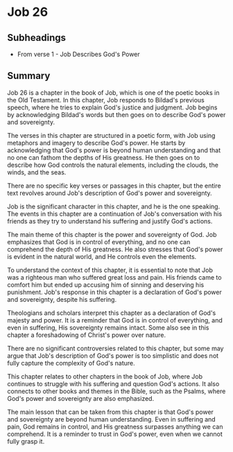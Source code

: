 # Job 26

## Subheadings

* From verse 1 - Job Describes God's Power

## Summary

Job 26 is a chapter in the book of Job, which is one of the poetic books in the Old Testament. In this chapter, Job responds to Bildad's previous speech, where he tries to explain God's justice and judgment. Job begins by acknowledging Bildad's words but then goes on to describe God's power and sovereignty.

The verses in this chapter are structured in a poetic form, with Job using metaphors and imagery to describe God's power. He starts by acknowledging that God's power is beyond human understanding and that no one can fathom the depths of His greatness. He then goes on to describe how God controls the natural elements, including the clouds, the winds, and the seas.

There are no specific key verses or passages in this chapter, but the entire text revolves around Job's description of God's power and sovereignty.

Job is the significant character in this chapter, and he is the one speaking. The events in this chapter are a continuation of Job's conversation with his friends as they try to understand his suffering and justify God's actions.

The main theme of this chapter is the power and sovereignty of God. Job emphasizes that God is in control of everything, and no one can comprehend the depth of His greatness. He also stresses that God's power is evident in the natural world, and He controls even the elements.

To understand the context of this chapter, it is essential to note that Job was a righteous man who suffered great loss and pain. His friends came to comfort him but ended up accusing him of sinning and deserving his punishment. Job's response in this chapter is a declaration of God's power and sovereignty, despite his suffering.

Theologians and scholars interpret this chapter as a declaration of God's majesty and power. It is a reminder that God is in control of everything, and even in suffering, His sovereignty remains intact. Some also see in this chapter a foreshadowing of Christ's power over nature.

There are no significant controversies related to this chapter, but some may argue that Job's description of God's power is too simplistic and does not fully capture the complexity of God's nature.

This chapter relates to other chapters in the book of Job, where Job continues to struggle with his suffering and question God's actions. It also connects to other books and themes in the Bible, such as the Psalms, where God's power and sovereignty are also emphasized.

The main lesson that can be taken from this chapter is that God's power and sovereignty are beyond human understanding. Even in suffering and pain, God remains in control, and His greatness surpasses anything we can comprehend. It is a reminder to trust in God's power, even when we cannot fully grasp it.